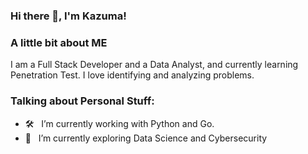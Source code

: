 ### Hi there 👋, I'm Kazuma!

### A little bit about ME

I am a Full Stack Developer and a Data Analyst, and currently learning Penetration Test. 
I love identifying and analyzing problems.

### Talking about Personal Stuff:

- 🛠 &nbsp; I’m currently working with Python and Go.
- 🚀 &nbsp; I’m currently exploring Data Science and Cybersecurity
